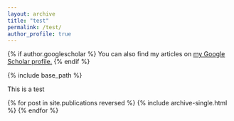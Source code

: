 ```yaml
---
layout: archive
title: "test"
permalink: /test/
author_profile: true
---
```


{% if author.googlescholar %}
  You can also find my articles on <u><a href="{{author.googlescholar}}">my Google Scholar profile</a>.</u>
{% endif %}

{% include base_path %}

This is a test

{% for post in site.publications reversed %}
  {% include archive-single.html %}
{% endfor %}
